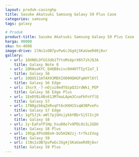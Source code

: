 ```yaml
---
layout: produk-casinghp
title: Sasuke Akatsuki Samsung Galaxy S9 Plus Case
categories: samsung
tags: galaxy

# Produk
product-title: Sasuke Akatsuki Samsung Galaxy S9 Plus Case
harga: 90000
sku: hn-4698
image-drive: 1lNs1sOB7pvPwGcJGg4jSKaUaeRd0j8xr
gallery:
  - url: 1OXN0LOfGS3db1TYtoMsbprX6h7ihJQJA
    title: Galaxy Note 8
  - url: 1QRAuoKYC_Q46B8sivc6H4H7TIyY2a7_I
    title: Galaxy S6
  - url: 1OQU511mTAX93MDXIO00HQHGFqAHYl6tl
    title: Galaxy S6 Edge
  - url: 1hsrX_-7-nOjui0edTdzpQ32rdWk1_PEP
    title: Galaxy S6 Edge Plus
  - url: 1EeDYBi4Bs613M7maLApm3CnaFkFnYflQ
    title: Galaxy S7
  - url: 1fN8gzb6qZeRxqFt6cHXH15sqW3BPveFu
    title: Galaxy S7 Edge
  - url: 1gfSJjk-aWl7pjGHsjykbYBbrSjSlIcjH
    title: Galaxy S8
  - url: 1y-EaFafP1Hp_hsuD8o7v9PDL0z1L2GDU
    title: Galaxy S8 Plus
  - url: 195gLXPnU80xH-bU5H2W2zj-trfkzIVog
    title: Galaxy S9
  - url: 1lNs1sOB7pvPwGcJGg4jSKaUaeRd0j8xr
    title: Galaxy S9 Plus
---
```

